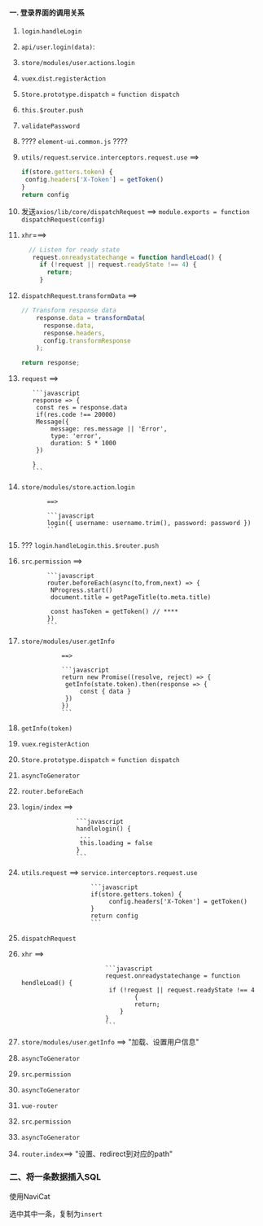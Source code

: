 #### 一. 登录界面的调用关系

1. `login`.`handleLogin`
2. `api/user`.`login(data)`: 



1. `store/modules/user`.`actions`.`login`

2. `vuex`.`dist`.`registerAction`

3. `Store.prototype.dispatch` = `function dispatch`

4. `this.$router.push`

5. `validatePassword`

6. ???? `element-ui.common.js` ????

7. `utils/request`.`service.interceptors.request.use` ==> 

   ```javascript
   if(store.getters.token) {
    config.headers['X-Token'] = getToken()
   }
   return config
   ```

10. 发送`axios/lib/core/dispatchRequest` ==> `module.exports = function dispatchRequest(config)`
9. `xhr`===>

   ```javascript
     // Listen for ready state
      request.onreadystatechange = function handleLoad() {
        if (!request || request.readyState !== 4) {
          return;
        }
   ```
      

12. `dispatchRequest`.`transformData` ==>

       ```javascript
       // Transform response data
           response.data = transformData(
             response.data,
             response.headers,
             config.transformResponse
           );
       
       return response;
       ```

13. `request` ==>

           ```javascript
           response => {
           	const res = response.data
           	if(res.code !== 20000)
           	Message({
           		message: res.message || 'Error',
           		type: 'error',
           		duration: 5 * 1000
           	})
           	
           }
           ```

14. `store/modules/store`.`action`.`login`

               ==> 
    
               ```javascript
               login({ username: username.trim(), password: password })
               ```

15. ??? `login`.`handleLogin`.`this.$router.push`

16. `src`.`permission` ==>

               ```javascript
               router.beforeEach(async(to,from,next) => {
               	NProgress.start()
               	document.title = getPageTitle(to.meta.title)
               	
               	const hasToken = getToken() // ****
               })
               ```
17. `store/modules/user`.`getInfo`

                   ==> 
    
                   ```javascript
                   return new Promise((resolve, reject) => {
                   	getInfo(state.token).then(response => {
                   		const { data }
                   	})
                   })
                   ```

18. `getInfo(token)`

19. `vuex`.`registerAction`

20. `Store.prototype.dispatch` = `function dispatch`

21. `asyncToGenerator`

22. `router.beforeEach`

23. `login/index` ==>

                       ```javascript
                       handlelogin() {
                       	...
                       	this.loading = false
                       }
                       ```

24. `utils`.`request` ==> `service.interceptors.request.use`

                           ```javascript
                           if(store.getters.token) {
                            	config.headers['X-Token'] = getToken()
                           }
                           return config
                           ```

25. `dispatchRequest`

26. `xhr` ==> 

                               ```javascript
                               request.onreadystatechange = function hendleLoad() {
                               	if (!request || request.readyState !== 4
                                       {
                                       return;
                                   }
                               }
                               ```

27. `store/modules/user`.`getInfo` ==> "加载、设置用户信息"
28. `asyncToGenerator`
29. `src`.`permission`
30. `asyncToGenerator`
31. `vue-router`
32. `src`.`permission`
33. `asyncToGenerator`
34. `router`.`index`==> "设置、redirect到对应的path"



### 二、将一条数据插入SQL

使用NaviCat

选中其中一条，复制为`insert`

